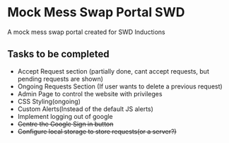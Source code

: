 # Mock Mess Swap Portal SWD

A mock mess swap portal created for SWD Inductions 

## Tasks to be completed
* Accept Request section (partially done, cant accept requests, but pending requests are shown)
* Ongoing Requests Section (If user wants to delete a previous request)
* Admin Page to control the website with privileges
* CSS Styling(ongoing)
* Custom Alerts(Instead of the default JS alerts)
* Implement logging out of google
* ~~Centre the Google Sign in button~~
* ~~Configure local storage to store requests(or a server?)~~